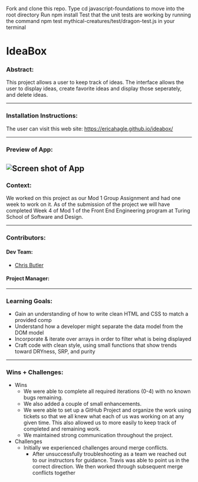 Fork and clone this repo.
Type cd javascript-foundations to move into the root directory
Run npm install
Test that the unit tests are working by running the command npm test mythical-creatures/test/dragon-test.js in your terminal

# IdeaBox

### Abstract:
This project allows a user to keep track of ideas.  The interface allows the user to display ideas, create favorite ideas and display those seperately, and delete ideas.  

---
### Installation Instructions:
The user can visit this web site: 
https://ericahagle.github.io/ideabox/

---
### Preview of App:
![Screen shot of App](assets/ideabox.png)
---
### Context:
We worked on this project as our Mod 1 Group Assignment and had one week to work on it. As of the submission of the project we will have completed Week 4 of Mod 1 of the Front End Engineering program at Turing School of Software and Design.


---
### Contributors:
#### Dev Team:

- [Chris Butler](https://github.com/butlertree)
#### Project Manager:

---
### Learning Goals:
- Gain an understanding of how to write clean HTML and CSS to match a provided comp
- Understand how a developer might separate the data model from the DOM model
- Incorporate & iterate over arrays in order to filter what is being displayed
- Craft code with clean style, using small functions that show trends toward DRYness, SRP, and purity
---
### Wins + Challenges:

- Wins
  - We were able to complete all required iterations (0-4) with no known bugs remaining.  
  - We also added a couple of small enhancements.
  - We were able to set up a GitHub Project and organize the work using tickets so that we all knew what each of us was working on at any given time.  This also allowed us to more easily to keep track of completed and remaining work.   
  - We maintained strong communication throughout the project.  
- Challenges
  - Initially we experienced challenges around merge conflicts.
    - After unsuccessfully troubleshooting as a team we reached out to our instructors for guidance. Travis was able to point us in the correct direction. We then worked through subsequent merge conflicts together  